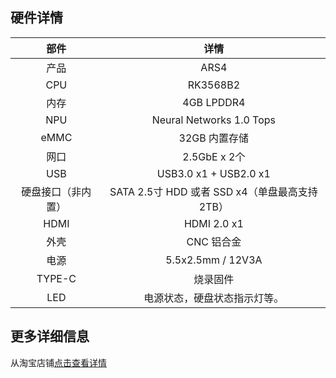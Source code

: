 ## 硬件详情

| 部件 | 详情 |
| :----: | :----: |
| 产品 | ARS4 |
| CPU | RK3568B2 |
| 内存 | 4GB LPDDR4 |
| NPU | Neural Networks 1.0 Tops |
| eMMC | 32GB 内置存储 |
| 网口 | 2.5GbE x 2个 |
| USB | USB3.0 x1 + USB2.0 x1 |
| 硬盘接口（非内置） | SATA 2.5寸 HDD 或者 SSD x4（单盘最高支持 2TB） |
| HDMI | HDMI 2.0 x1  |  
| 外壳 | CNC 铝合金  |  
| 电源 | 5.5x2.5mm / 12V3A  |  
| TYPE-C | 烧录固件  |  
| LED | 电源状态，硬盘状态指示灯等。|

## 更多详细信息

从淘宝店铺[点击查看详情](https://item.taobao.com/item.htm?ft=t&id=760716149460)